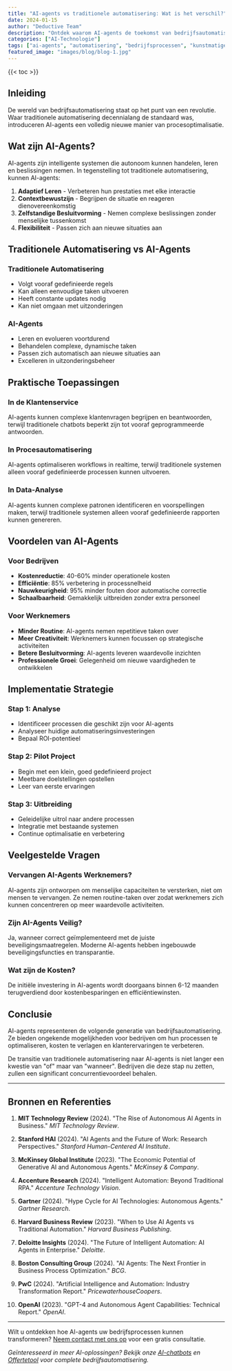 ```yaml
---
title: "AI-agents vs traditionele automatisering: Wat is het verschil?"
date: 2024-01-15
author: "Deductive Team"
description: "Ontdek waarom AI-agents de toekomst van bedrijfsautomatisering zijn en hoe ze verschillen van traditionele automatisering."
categories: ["AI-Technologie"]
tags: ["ai-agents", "automatisering", "bedrijfsprocessen", "kunstmatige-intelligentie"]
featured_image: "images/blog/blog-1.jpg"
---
```


{{< toc >}}

## Inleiding

De wereld van bedrijfsautomatisering staat op het punt van een revolutie. Waar traditionele automatisering decennialang de standaard was, introduceren AI-agents een volledig nieuwe manier van procesoptimalisatie.

## Wat zijn AI-Agents?

AI-agents zijn intelligente systemen die autonoom kunnen handelen, leren en beslissingen nemen. In tegenstelling tot traditionele automatisering, kunnen AI-agents:

1. **Adaptief Leren** - Verbeteren hun prestaties met elke interactie
2. **Contextbewustzijn** - Begrijpen de situatie en reageren dienovereenkomstig
3. **Zelfstandige Besluitvorming** - Nemen complexe beslissingen zonder menselijke tussenkomst
4. **Flexibiliteit** - Passen zich aan nieuwe situaties aan

## Traditionele Automatisering vs AI-Agents

### Traditionele Automatisering
- Volgt vooraf gedefinieerde regels
- Kan alleen eenvoudige taken uitvoeren
- Heeft constante updates nodig
- Kan niet omgaan met uitzonderingen

### AI-Agents
- Leren en evolueren voortdurend
- Behandelen complexe, dynamische taken
- Passen zich automatisch aan nieuwe situaties aan
- Excelleren in uitzonderingsbeheer

## Praktische Toepassingen

### In de Klantenservice
AI-agents kunnen complexe klantenvragen begrijpen en beantwoorden, terwijl traditionele chatbots beperkt zijn tot vooraf geprogrammeerde antwoorden.

### In Procesautomatisering
AI-agents optimaliseren workflows in realtime, terwijl traditionele systemen alleen vooraf gedefinieerde processen kunnen uitvoeren.

### In Data-Analyse
AI-agents kunnen complexe patronen identificeren en voorspellingen maken, terwijl traditionele systemen alleen vooraf gedefinieerde rapporten kunnen genereren.

## Voordelen van AI-Agents

### Voor Bedrijven
- **Kostenreductie**: 40-60% minder operationele kosten
- **Efficiëntie**: 85% verbetering in processnelheid
- **Nauwkeurigheid**: 95% minder fouten door automatische correctie
- **Schaalbaarheid**: Gemakkelijk uitbreiden zonder extra personeel

### Voor Werknemers
- **Minder Routine**: AI-agents nemen repetitieve taken over
- **Meer Creativiteit**: Werknemers kunnen focussen op strategische activiteiten
- **Betere Besluitvorming**: AI-agents leveren waardevolle inzichten
- **Professionele Groei**: Gelegenheid om nieuwe vaardigheden te ontwikkelen

## Implementatie Strategie

### Stap 1: Analyse
- Identificeer processen die geschikt zijn voor AI-agents
- Analyseer huidige automatiseringsinvesteringen
- Bepaal ROI-potentieel

### Stap 2: Pilot Project
- Begin met een klein, goed gedefinieerd project
- Meetbare doelstellingen opstellen
- Leer van eerste ervaringen

### Stap 3: Uitbreiding
- Geleidelijke uitrol naar andere processen
- Integratie met bestaande systemen
- Continue optimalisatie en verbetering

## Veelgestelde Vragen

### Vervangen AI-Agents Werknemers?
AI-agents zijn ontworpen om menselijke capaciteiten te versterken, niet om mensen te vervangen. Ze nemen routine-taken over zodat werknemers zich kunnen concentreren op meer waardevolle activiteiten.

### Zijn AI-Agents Veilig?
Ja, wanneer correct geïmplementeerd met de juiste beveiligingsmaatregelen. Moderne AI-agents hebben ingebouwde beveiligingsfuncties en transparantie.

### Wat zijn de Kosten?
De initiële investering in AI-agents wordt doorgaans binnen 6-12 maanden terugverdiend door kostenbesparingen en efficiëntiewinsten.

## Conclusie

AI-agents representeren de volgende generatie van bedrijfsautomatisering. Ze bieden ongekende mogelijkheden voor bedrijven om hun processen te optimaliseren, kosten te verlagen en klanterervaringen te verbeteren.

De transitie van traditionele automatisering naar AI-agents is niet langer een kwestie van "of" maar van "wanneer". Bedrijven die deze stap nu zetten, zullen een significant concurrentievoordeel behalen.

---

## Bronnen en Referenties

1. **MIT Technology Review** (2024). "The Rise of Autonomous AI Agents in Business." *MIT Technology Review*.

2. **Stanford HAI** (2024). "AI Agents and the Future of Work: Research Perspectives." *Stanford Human-Centered AI Institute*.

3. **McKinsey Global Institute** (2023). "The Economic Potential of Generative AI and Autonomous Agents." *McKinsey & Company*.

4. **Accenture Research** (2024). "Intelligent Automation: Beyond Traditional RPA." *Accenture Technology Vision*.

5. **Gartner** (2024). "Hype Cycle for AI Technologies: Autonomous Agents." *Gartner Research*.

6. **Harvard Business Review** (2023). "When to Use AI Agents vs Traditional Automation." *Harvard Business Publishing*.

7. **Deloitte Insights** (2024). "The Future of Intelligent Automation: AI Agents in Enterprise." *Deloitte*.

8. **Boston Consulting Group** (2024). "AI Agents: The Next Frontier in Business Process Optimization." *BCG*.

9. **PwC** (2024). "Artificial Intelligence and Automation: Industry Transformation Report." *PricewaterhouseCoopers*.

10. **OpenAI** (2023). "GPT-4 and Autonomous Agent Capabilities: Technical Report." *OpenAI*.

---

Wilt u ontdekken hoe AI-agents uw bedrijfsprocessen kunnen transformeren? [Neem contact met ons op](/contact) voor een gratis consultatie.

*Geïnteresseerd in meer AI-oplossingen? Bekijk onze [AI-chatbots](/oplossingen/ai-chatbot/) en [Offertetool](/oplossingen/offertetool/) voor complete bedrijfsautomatisering.*

